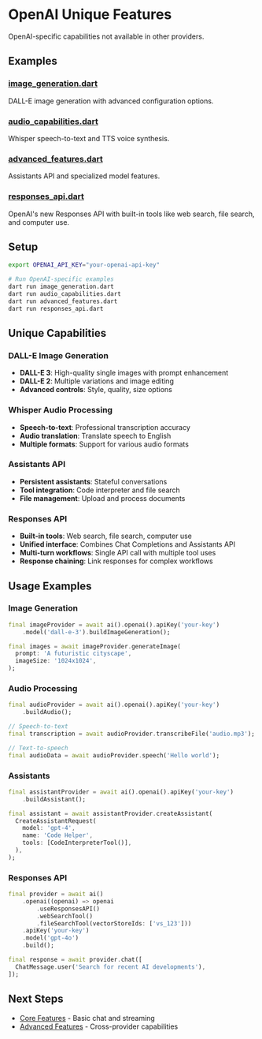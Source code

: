 # OpenAI Unique Features

OpenAI-specific capabilities not available in other providers.

## Examples

### [image_generation.dart](image_generation.dart)
DALL-E image generation with advanced configuration options.

### [audio_capabilities.dart](audio_capabilities.dart)
Whisper speech-to-text and TTS voice synthesis.

### [advanced_features.dart](advanced_features.dart)
Assistants API and specialized model features.

### [responses_api.dart](responses_api.dart)
OpenAI's new Responses API with built-in tools like web search, file search, and computer use.

## Setup

```bash
export OPENAI_API_KEY="your-openai-api-key"

# Run OpenAI-specific examples
dart run image_generation.dart
dart run audio_capabilities.dart
dart run advanced_features.dart
dart run responses_api.dart
```

## Unique Capabilities

### DALL-E Image Generation
- **DALL-E 3**: High-quality single images with prompt enhancement
- **DALL-E 2**: Multiple variations and image editing
- **Advanced controls**: Style, quality, size options

### Whisper Audio Processing
- **Speech-to-text**: Professional transcription accuracy
- **Audio translation**: Translate speech to English
- **Multiple formats**: Support for various audio formats

### Assistants API

- **Persistent assistants**: Stateful conversations
- **Tool integration**: Code interpreter and file search
- **File management**: Upload and process documents

### Responses API

- **Built-in tools**: Web search, file search, computer use
- **Unified interface**: Combines Chat Completions and Assistants API
- **Multi-turn workflows**: Single API call with multiple tool uses
- **Response chaining**: Link responses for complex workflows

## Usage Examples

### Image Generation
```dart
final imageProvider = await ai().openai().apiKey('your-key')
    .model('dall-e-3').buildImageGeneration();

final images = await imageProvider.generateImage(
  prompt: 'A futuristic cityscape',
  imageSize: '1024x1024',
);
```

### Audio Processing
```dart
final audioProvider = await ai().openai().apiKey('your-key')
    .buildAudio();

// Speech-to-text
final transcription = await audioProvider.transcribeFile('audio.mp3');

// Text-to-speech
final audioData = await audioProvider.speech('Hello world');
```

### Assistants
```dart
final assistantProvider = await ai().openai().apiKey('your-key')
    .buildAssistant();

final assistant = await assistantProvider.createAssistant(
  CreateAssistantRequest(
    model: 'gpt-4',
    name: 'Code Helper',
    tools: [CodeInterpreterTool()],
  ),
);
```

### Responses API

```dart
final provider = await ai()
    .openai((openai) => openai
        .useResponsesAPI()
        .webSearchTool()
        .fileSearchTool(vectorStoreIds: ['vs_123']))
    .apiKey('your-key')
    .model('gpt-4o')
    .build();

final response = await provider.chat([
  ChatMessage.user('Search for recent AI developments'),
]);
```

## Next Steps

- [Core Features](../../02_core_features/) - Basic chat and streaming
- [Advanced Features](../../03_advanced_features/) - Cross-provider capabilities
